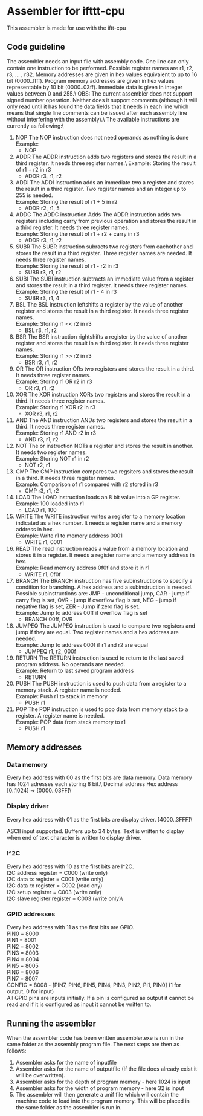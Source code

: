 # Assembler for ifttt-cpu 
This assembler is made for use with the iftt-cpu

## Code guideline
The assembler needs an input file with assembly code. One line can only contain one instruction to be performed. Possible register names are r1, r2, r3, ... , r32. Memory addresses are given in hex values equivalent to up to 16 bit (0000..ffff). Program memory addresses are given in hex values representable by 10 bit (0000..03ff). Immediate data is given in integer values between 0 and 255.\ 
OBS: The current assembler does not support signed number operation. Neither does it support comments (although it will only read until it has found the data fields that it needs in each line which means that single line comments can be issued after each assembly line without interfering with the assembly).\ 
The available instructions are currently as following:\ 
1. NOP 
The NOP instruction does not need operands as nothing is done\
Example: 
    * NOP 
2. ADDR
The ADDR instruction adds two registers and stores the result in a third register. It needs three register names.\ 
Example: Storing the result of r1 + r2 in r3
    * ADDR r3, r1, r2 
3. ADDI
The ADDI instruction adds an immediate two a register and stores the result in a third register. Two register names and an integer up to 255 is needed.\
Example: Storing the result of r1 + 5 in r2
    * ADDR r2, r1, 5
4. ADDC
The ADDC instruction Adds The ADDR instruction adds two registers including carry from previous operation and stores the result in a third register. It needs three register names.\
Example: Storing the result of r1 + r2 + carry in r3
    * ADDR r3, r1, r2 
5. SUBR
The SUBR instruction subracts two registers from eachother and stores the result in a third register. Three register names are needed. It needs three register names.\
Example: Storing the result of r1 - r2 in r3
    * SUBR r3, r1, r2
6. SUBI
The SUBI instruction subtracts an immediate value from a register and stores the result in a third register. It needs three register names.\
Example: Storing the result of r1 - 4 in r3
    * SUBR r3, r1, 4
7. BSL
The BSL instruction leftshifts a register by the value of another register and stores the result in a third register. It needs three register names.\
Example: Storing r1 << r2 in r3
    * BSL r3, r1, r2
8. BSR
The BSR instruction rightshifts a register by the value of another register and stores the result in a third register. It needs three register names.\
Example: Storing r1 >> r2 in r3
    * BSR r3, r1, r2 
9. OR
The OR instruction ORs two registers and stores the result in a third. It needs three register names.\
Example: Storing r1 OR r2 in r3
    * OR r3, r1, r2
10. XOR
The XOR instruction XORs two registers and stores the result in a third. It needs three register names.\
Example: Storing r1 XOR r2 in r3
    * XOR r3, r1, r2
11. AND
The AND instruction ANDs two registers and stores the result in a third. It needs three register names.\
Example: Storing r1 AND r2 in r3
    * AND r3, r1, r2
12. NOT 
The or instruction NOTs a register and stores the result in another. It needs two register names.\
Example: Storing NOT r1 in r2
    * NOT r2, r1
13. CMP
The CMP instruction compares two regsiters and stores the result in a third. It needs three register names.\
Example: Comparison of r1 compared with r2 stored in r3
    * CMP r3, r1, r2
14. LOAD
The LOAD instruction loads an 8 bit value into a GP register.\
Example: 100 loaded into r1
    * LOAD r1, 100
15. WRITE
The WRITE instruction writes a register to a memory location indicated as a hex number. It needs a register name and a memory address in hex.\
Example:  Write r1 to memory address 0001
    * WRITE r1, 0001
16. READ 
The read instruction reads a value from a memory location and stores it in a register. It needs a register name and a memory address in hex. \
Example: Read memory address 0f0f and store it in r1
    * WRITE r1, 0f0f
17. BRANCH
The BRANCH instruction has five subinstructions to specify a condition for branching. A hex address and a subinstruction is needed. Possible subinstructions are: JMP - unconditional jump, CAR - jump if carry flag is set, OVR - jump if overflow flag is set, NEG - jump if negative flag is set, ZER - Jump if zero flag is set.\
Example: Jump to address 00ff if overflow flag is set
    * BRANCH 00ff, OVR
18. JUMPEQ
The JUMPEQ instruction is used to compare two registers and jump if they are equal. Two register names and a hex address are needed.\
Example:  Jump to address 000f if r1 and r2 are equal
    * JUMPEQ r1, r2, 000f
19. RETURN 
The RETURN instruction is used to return to the last saved program address. No operands are needed.\
Example: Return to last saved program address
    * RETURN
20. PUSH
The PUSH instruction is used to push data from a register to a memory stack. A register name is needed.\
Example: Push r1 to stack in memory
    * PUSH r1
21. POP
The POP instruction is used to pop data from memory stack to a register. A register name is needed. \
Example: POP data from stack memory to r1
    * PUSH r1
    
    
## Memory addresses
### Data memory
Every hex address with 00 as the first bits are data memory. Data memory has 1024 adresses each storing 8 bit.\ 
Decimal address         Hex address\
[0..1024]        =>    [0000..03FF]\

### Display driver
Every hex address with 01 as the first bits are display driver.
[4000..3FFF]\

ASCII input supported. Buffers up to 34 bytes. Text is written to display when end of text character is written to display driver.

### I^2C
Every hex address with 10 as the first bits are I^2C.\
I2C address register          = C000 (write only)\
I2C data tx register          = C001 (write only)\
I2C data rx register          = C002 (read ony)\
I2C setup register            = C003 (write only)\
I2C slave register register   = C003 (write only)\

### GPIO addresses
Every hex address with 11 as the first bits are GPIO.\
PIN0     = 8000 \
PIN1     = 8001 \
PIN2     = 8002 \
PIN3     = 8003 \
PIN4     = 8004 \
PIN5     = 8005 \
PIN6     = 8006 \
PIN7     = 8007 \
CONFIG   = 8008 - [PIN7, PIN6, PIN5, PIN4, PIN3, PIN2, PI1, PIN0] (1 for output, 0 for input)\
All GPIO pins are inputs initially. If a pin is configured as output it cannot be read and if it is configured as input it cannot be written to.

## Running the assembler
When the assembler code has been written assembler.exe is run in the same folder as the assembly program file. The next steps are then as follows:
1. Assembler asks for the name of inputfile 
2. Assembler asks for the name of outputfile (If the file does already exist it will be overwritten).
3. Assembler asks for the depth of program memory - here 1024 is input
4. Assembler asks for the width of program memory - here 32 is input
5. The assembler will then generate a .mif file which will contain the machine code to load into the program memory. This will be placed in the same folder as the assembler is run in. 
